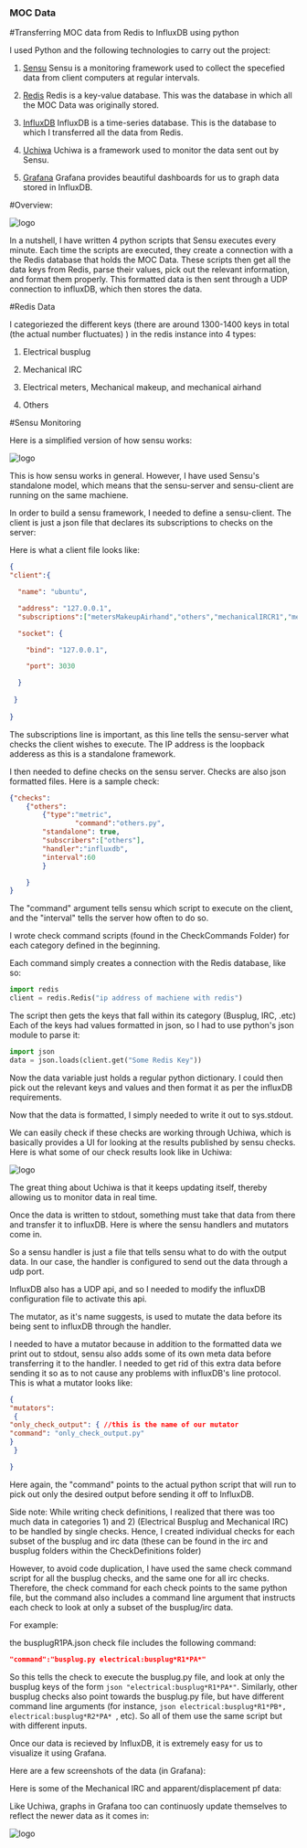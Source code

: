 ### MOC Data
#Transferring MOC data from Redis to InfluxDB using python

I used Python and the following technologies to carry out the project:

1) [Sensu](https://sensuapp.org/)
   Sensu is a monitoring framework used to collect the specefied data from client computers at regular intervals.

2) [Redis](http://redis.io/)
   Redis is a key-value database. This was the database in which all the MOC Data was originally stored.
   
3) [InfluxDB](https://influxdata.com/)
   InfluxDB is a time-series database. This is the database to which I transferred all the data from Redis.

4) [Uchiwa](https://uchiwa.io/)
   Uchiwa is a framework used to monitor the data sent out by Sensu.

5) [Grafana](http://grafana.org/)
   Grafana provides beautiful dashboards for us to graph data stored in InfluxDB.

#Overview:

![logo](https://github.com/trishutiwari/MOCdata/blob/master/Overall-FrameWork.png)

In a nutshell, I have written 4 python scripts that Sensu executes every minute. Each time the scripts are executed, they
create a connection with a the Redis database that holds the MOC Data. These scripts then get all the data keys from Redis,
parse their values, pick out the relevant information, and format them properly. This formatted data is then sent
through a UDP connection to influxDB, which then stores the data.  

#Redis Data

I categoriezed the different keys (there are around 1300-1400 keys in total (the actual number fluctuates) )
in the redis instance into 4 types:
 
1) Electrical busplug

2) Mechanical IRC 

3) Electrical meters, Mechanical makeup, and mechanical airhand

4) Others

#Sensu Monitoring

Here is a simplified version of how sensu works:

![logo](https://github.com/trishutiwari/MOCdata/blob/master/Sensu-Model.png)

This is how sensu works in general. However, I have used Sensu's standalone model, which means that the sensu-server
and sensu-client are running on the same machiene.

In order to build a sensu framework, I needed to define a sensu-client. The client is just a json file that declares its
subscriptions to checks on the server:

Here is what a client file looks like:

``` json
{
"client":{

  "name": "ubuntu",

  "address": "127.0.0.1",
  "subscriptions":["metersMakeupAirhand","others","mechanicalIRCR1","mechanicalIRCR2","mechanicalIRCR3","mechanicalIRCR4","mechanicalIRCR5","mechanicalIRCR6","mechanicalIRCR7","mechanicalIRCR8","busplugR1PA","busplugR1PB","busplugR1PC","busplugR2PA","busplugR2PB","busplugR2PC","busplugR3PA","busplugR3PB","busplugR3PC","busplugR4PA","busplugR4PB","busplugR4PC","busplugR5PA","busplugR5PB","busplugR5PC","busplugR6PA","busplugR6PB","busplugR6PC","busplugR7PA","busplugR7PB","busplugR7PC","busplugR8PA","busplugR8PB","busplugR8PC"],

  "socket": {

    "bind": "127.0.0.1",

    "port": 3030

  }
      
 }
    
}
```
The subscriptions line is important, as this line tells the sensu-server what checks the client wishes to execute.
The IP address is the loopback adderess as this is a standalone framework.

I then needed to define checks on the sensu server. Checks are also json formatted files. Here is a sample check:

```json
{"checks":
	{"others":
		{"type":"metric",
                "command":"others.py",
		"standalone": true,
		"subscribers":["others"],
		"handler":"influxdb",
		"interval":60
		}

	}
}
```
The "command" argument tells sensu which script to execute on the client, and the "interval" tells the server 
how often to do so.

I wrote check command scripts (found in the CheckCommands Folder) for each category defined in the beginning. 

Each command simply creates a connection with the Redis database, like so:

```python
import redis
client = redis.Redis("ip address of machiene with redis")
```
The script then gets the keys that fall within its category (Busplug, IRC, .etc)
Each of the keys had values formatted in json, so I had to use python's json module to parse it:

```python
import json
data = json.loads(client.get("Some Redis Key"))
```  
Now the data variable just holds a regular python dictionary. I could then pick out the relevant keys and values and then
format it as per the influxDB requirements. 

Now that the data is formatted, I simply needed to write it out to sys.stdout.

We can easily check if these checks are working through Uchiwa, which is basically provides a UI for looking at the results
published by sensu checks.
Here is what some of our check results look like in Uchiwa:

![logo](https://github.com/trishutiwari/MOCdata/blob/master/uchiwaScreenShot.png)

The great thing about Uchiwa is that it keeps updating itself, thereby allowing us to monitor data in real time.

Once the data is written to stdout, something must take that data from there and transfer it to influxDB. Here is where the
sensu handlers and mutators come in.

So a sensu handler is just a file that tells sensu what to do with the output data. In our case, the handler is configured
to send out the data through a udp port.

InfluxDB also has a UDP api, and so I needed to modify the influxDB configuration file to activate this api.

The mutator, as it's name suggests, is used to mutate the data before its being sent to influxDB through the handler. 

I needed to have a mutator because in addition to the formatted data we print out to stdout, sensu also adds some of its own
meta data before transferring it to the handler. I needed to get rid of this extra data before sending it so as to not cause 
any problems with influxDB's line protocol.
This is what a mutator looks like:

```json
{
"mutators":
 {
"only_check_output": { //this is the name of our mutator
"command": "only_check_output.py"
}
 }

}
```
Here again, the "command" points to the actual python script that will run to pick out only the desired output before
sending it off to InfluxDB.

Side note:
While writing check definitions, I realized that there was too much data in categories 1) and 2) (Electrical Busplug and
Mechanical IRC) to be handled by single checks. 
Hence, I created individual checks for each subset of the busplug and irc data (these can be found in the irc and
busplug folders within the CheckDefinitions folder)

However, to avoid code duplication, I have used the same check command script for all the busplug checks, and the same one 
for all irc checks. Therefore, the check command for each check points to the same python file, but the command also 
includes a command line argument that instructs each check to look at only a subset of the busplug/irc data.

For example:

the busplugR1PA.json check file includes the following command:

``` json
"command":"busplug.py electrical:busplug*R1*PA*"
```

So this tells the check to execute the busplug.py file, and look at only the busplug keys of the form ```json "electrical:busplug*R1*PA*"```. 
Similarly, other busplug checks also point towards the busplug.py file, but have different command line arguments (for instance,
```json electrical:busplug*R1*PB*, electrical:busplug*R2*PA* ```, etc).
So all of them use the same script but with different inputs. 

Once our data is recieved by InfluxDB, it is extremely easy for us to visualize it using Grafana. 

Here are a few screenshots of the data (in Grafana):

Here is some of the Mechanical IRC and apparent/displacement pf data:

Like Uchiwa, graphs in Grafana too can continuosly update themselves to reflect the newer data as it comes in:

![logo](https://github.com/trishutiwari/MOCdata/blob/master/grafanaScreenShot.png)
